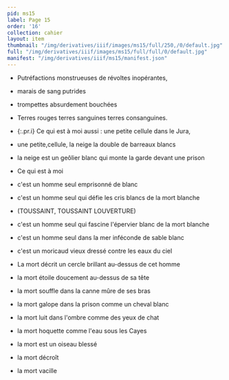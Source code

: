 ```yaml
---
pid: ms15
label: Page 15
order: '16'
collection: cahier
layout: item
thumbnail: "/img/derivatives/iiif/images/ms15/full/250,/0/default.jpg"
full: "/img/derivatives/iiif/images/ms15/full/full/0/default.jpg"
manifest: "/img/derivatives/iiif/ms15/manifest.json"
---
```



- Putréfactions monstrueuses de révoltes inopérantes,  
- marais de sang putrides
- trompettes absurdement bouchées 
- Terres rouges terres sanguines terres consanguines.

- {:.pr.i} Ce qui est à moi aussi : une petite cellule dans le Jura, 
- une petite,cellule, la neige la double de barreaux blancs 
- la neige est un geôlier blanc qui monte la garde devant une prison 
- Ce qui est à moi 
- c'est un homme seul emprisonné de blanc 
- c'est un homme seul qui défie les cris blancs de la mort blanche 
- (TOUSSAINT, TOUSSAINT LOUVERTURE) 
- c'est un homme seul qui fascine l'épervier blanc de la mort blanche 
- c'est un homme seul dans la mer inféconde de sable blanc 
- c'est un moricaud vieux dressé contre les eaux du ciel 
- La mort décrit un cercle brillant au-dessus de cet homme 
- la mort étoile doucement au-dessus de sa tête 
- la mort souffle dans la canne mûre de ses bras 
- la mort galope dans la prison comme un cheval blanc 
- la mort luit dans l'ombre comme des yeux de chat 
- la mort hoquette comme l'eau sous les Cayes 
- la mort est un oiseau blessé 
- la mort décroît 
- la mort vacille 

